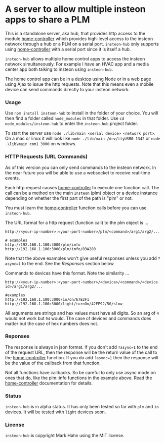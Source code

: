 
A server to allow multiple insteon apps to share a PLM
======================================================

This is a standalone server, aka hub, that provides http access to the module [home-controller](https://github.com/automategreen/home-controller) which provides high-level access to the insteon network through a hub or a PLM on a serial port. `insteon-hub` only supports using [home-controller](https://github.com/automategreen/home-controller) with a serial port since it is itself a hub.

`insteon-hub` allows multiple home control apps to access the insteon network simultaneously.  For example I have an HVAC app and a media center app both talking to insteon using `insteon-hub`.

The home control app can be in a desktop using Node or in a web page using Ajax to issue the http requests.  Note that this means even a mobile device can send commands directly to your insteon network.

### Usage
  
Use `npm install insteon-hub` to install in the folder of your choice.  You will then find a folder called `node_modules` in that folder.  Use `cd node_modules/insteon-hub` to enter the `insteon-hub` project folder.

To start the server use `node ./lib/main <serial device> <network port>`. On a mac or linux it will look like `node ./lib/main /dev/ttyUSB0 1342` or `node .\lib\main com1 3000` on windows.

### HTTP Requests (URL Commands)

As of this version you can only send commands to the insteon network.  In the near future you will be able to use a websocket to receive real-time events.

Each http request causes [home-controller](https://github.com/automategreen/home-controller) to execute one function call.  The call can be a method on the main `Insteon` (plm) object or a device instance depending on whether the first part of the path is "plm" or not.

You must learn the [home-controller](https://github.com/automategreen/home-controller) function calls before you can use `insteon-hub`.

The URL format for a http request (function call) to the plm object is ...

```
http://<your-ip-number>:<your-port-number>/plm/<command>/arg1/arg2/...

# examples
http://192.168.1.100:3000/plm/info
http://192.168.1.100:3000/plm/info/03A280
```

Note that the above examples won't give useful responses unless you add `?async=1` to the end.  See the *Responses* section below.

Commands to devices have this format.  Note the similarity ...
```
http://<your-ip-number>:<your-port-number>/<device>/<command>/<device id>/arg1/arg2/...

#examples
http://192.168.1.100:3000/io/on/67E2F1
http://192.168.1.100:3000/light/turnOn/42FE92/50/slow
```

All arguments are strings and hex values must have all digits.  So an arg of `4` would not work but `04` would.  The case of devices and commands does matter but the case of hex numbers does not.

### Reponses

The response is always in json format.  If you don't add `?async=1` to the end of the request URL, then the response will be the return value of the call to the [home-controller](https://github.com/automategreen/home-controller) function.  If you do add `?async=1` then the response will be the value of the callback from that function.

Not all functions have callbacks.  So be careful to only use async mode on ones that do, like the plm::info functions in the example above.  Read the [home-controller](https://github.com/automategreen/home-controller) documentation for details.

### Status

`insteon-hub` is in alpha status.  It has only been tested so far with `plm` and `io` devices.  It will be tested with `light` devices soon.

### License

`insteon-hub` is copyright Mark Hahn using the MIT license.

